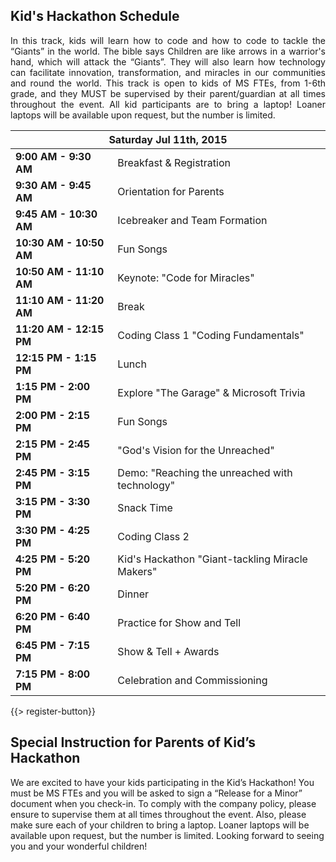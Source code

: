 ## <i class="icon fa-clock-o"></i> Kid's Hackathon Schedule

<p style="text-align: justify;">In this track, kids will learn how to code and how to code to tackle the “Giants” in the world. The bible says Children are like arrows in a warrior's hand, which will attack the “Giants”. They will also learn how technology can facilitate innovation, transformation, and miracles in our communities and round the world. This track is open to kids of MS FTEs, from 1-6th grade, and they MUST be supervised by their parent/guardian at all times throughout the event. All kid participants are to bring a laptop! Loaner laptops will be available upon request, but the number is limited.</p>

<table class="default">
<thead>
<tr class="row-1 odd">
  <th colspan="2" class="column-1"><div>Saturday Jul 11th, 2015</div></th>
</tr>
</thead>
<tbody class="row-hover">
<tr class="row-2 even">
  <td class="column-1"><strong>9:00 AM - 9:30 AM</strong></td><td class="column-2">Breakfast &amp; Registration</td>
</tr>
<tr class="row-3 odd">
  <td class="column-1"><strong>9:30 AM - 9:45 AM</strong></td><td class="column-2">Orientation for Parents</td>
</tr>
<tr class="row-4 even">
  <td class="column-1"><strong>9:45 AM - 10:30 AM</strong></td><td class="column-2">Icebreaker and Team Formation</td>
</tr>
<tr class="row-5 odd">
  <td class="column-1"><strong>10:30 AM - 10:50 AM</strong></td><td class="column-2">Fun Songs</td>
</tr>
<tr>
  <td><strong>10:50 AM - 11:10 AM</strong></td><td>Keynote: &quot;Code for Miracles&quot;</td>
</tr>
<tr>
  <td><strong>11:10 AM - 11:20 AM</strong></td><td>Break</td>
</tr>
<tr>
  <td><strong>11:20 AM - 12:15 PM</strong></td><td>Coding Class 1 &quot;Coding Fundamentals&quot;</td>
</tr>
<tr class="row-6 even">
  <td class="column-1"><strong>12:15 PM - 1:15 PM</strong></td><td class="column-2">Lunch</td>
</tr>
<tr class="row-7 odd">
  <td class="column-1"><strong>1:15 PM - 2:00 PM</strong></td><td class="column-2">Explore "The Garage" &amp; Microsoft Trivia</td>
</tr>
<tr>
  <td><strong>2:00 PM - 2:15 PM</strong></td><td>Fun Songs</td>
</tr>
<tr class="row-8 even">
  <td class="column-1"><strong>2:15 PM - 2:45 PM</strong></td><td class="column-2">&quot;God&apos;s Vision for the Unreached&quot;</td>
</tr>
<tr class="row-9 odd">
  <td class="column-1"><strong>2:45 PM - 3:15 PM</strong></td><td class="column-2">Demo: &quot;Reaching the unreached with technology&quot;</td>
</tr>
<tr>
  <td><strong>3:15 PM - 3:30 PM</strong></td><td>Snack Time</td>
</tr>
<tr class="row-10 even">
  <td class="column-1"><strong>3:30 PM - 4:25 PM</strong></td><td class="column-2">Coding Class 2</td>
</tr>
<tr class="row-11 odd">
  <td class="column-1"><strong>4:25 PM - 5:20 PM</strong></td><td class="column-2">Kid&apos;s Hackathon &quot;Giant-tackling Miracle Makers&quot;</td>
</tr>
<tr class="row-12 even">
  <td class="column-1"><strong>5:20 PM - 6:20 PM</strong></td><td class="column-2">Dinner</td>
</tr>
<tr>
  <td><strong>6:20 PM - 6:40 PM</strong></td><td>Practice for Show and Tell</td>
</tr>
<tr class="row-13 odd">
  <td class="column-1"><strong>6:45 PM - 7:15 PM</strong></td><td class="column-2">Show &amp; Tell + Awards</td>
</tr>
<tr class="row-14 even">
  <td class="column-1"><strong>7:15 PM - 8:00 PM</strong></td><td class="column-2">Celebration and Commissioning</td>
</tr>
</tbody>
</table>

{{> register-button}}

## Special Instruction for Parents of Kid’s Hackathon 
We are excited to have your kids participating in the Kid’s Hackathon! You must be MS FTEs and you will be asked to sign a “Release for a Minor” document when you check-in. To comply with the company policy, please ensure to supervise them at all times throughout the event. Also, please make sure each of your children to bring a laptop. Loaner laptops will be available upon request, but the number is limited. Looking forward to seeing you and your wonderful children!

